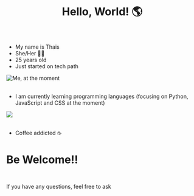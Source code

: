 <!DOCTYPE html>
<html>
  <head>
    <meta charset="utf-8">
  </head>
  <body>
    <header><h1> Hello, World! 🌎</h1></header>
    <ul>
      <li>My name is Thais</li>
      <li>She/Her 👩‍💻</li>
      <li>25 years old</li>
      <li>Just started on tech path</li>
    </ul>
    <img align="center" src="https://external-content.duckduckgo.com/iu/?u=https%3A%2F%2Fcdn.mangobaaz.com%2Fwp-content%2Fuploads%2F2017%2F11%2Fgiphy-4.gif" alt="Me, at the moment">
    <ul><br>
      <li>I am currently learning programming languages (focusing on Python, JavaScript and CSS at the moment)</li></ul>
    <div>
      <img align="center" src="https://github-readme-stats.thaiscardia.vercel.app/api/top-langs/?username=thaiscardia">
    </div>
    <ul><br>
      <li>Coffee addicted ☕</li>
    </ul>
    <p><h1>Be Welcome!!</p></h1>
    <p><br>If you have any questions, feel free to ask</p>
  </body>
</html>
